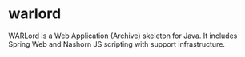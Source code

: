 # warlord
WARLord is a Web Application (Archive) skeleton for Java. It includes Spring Web and Nashorn JS scripting with support infrastructure.
